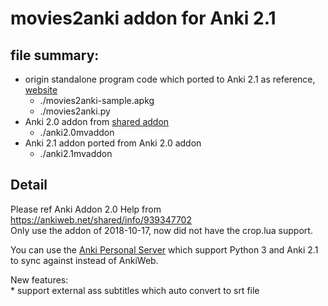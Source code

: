 #  movies2anki addon for Anki 2.1

## file summary:
  * origin standalone program code which ported to Anki 2.1 as reference, [website](https://github.com/inevity/movies2anki)
      - ./movies2anki-sample.apkg
      - ./movies2anki.py
  * Anki 2.0 addon from [shared addon](https://ankiweb.net/shared/info/939347702) 
      - ./anki2.0mvaddon
  * Anki 2.1 addon ported from Anki 2.0 addon
      - ./anki2.1mvaddon 


## Detail
   
   Please ref Anki Addon 2.0 Help from https://ankiweb.net/shared/info/939347702  
   Only use the addon of  2018-10-17, now did not have the crop.lua support.  
  
   You can use the [Anki Personal Server](https://github.com/tsudoko/anki-sync-server) which support Python 3 and Anki 2.1 to sync against instead of AnkiWeb.
   
   New features:  
      * support external ass subtitles which auto convert to srt file
      


    



